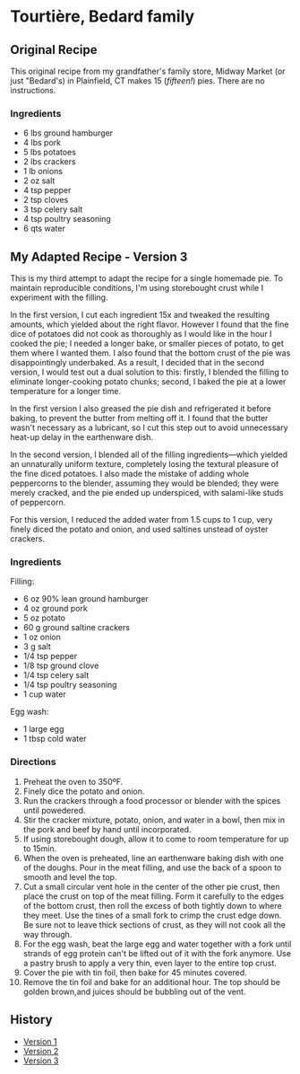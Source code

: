 # Tourtière, Bedard family

## Original Recipe

This original recipe from my grandfather's family store, Midway Market (or just "Bedard's) in Plainfield, CT makes 15 (*fifteen!*) pies. There are no instructions.

### Ingredients

- 6 lbs ground hamburger
- 4 lbs pork
- 5 lbs potatoes
- 2 lbs crackers
- 1 lb onions
- 2 oz salt
- 4 tsp pepper
- 2 tsp cloves
- 3 tsp celery salt
- 4 tsp poultry seasoning
- 6 qts water

## My Adapted Recipe - Version 3

This is my third attempt to adapt the recipe for a single homemade pie. To maintain reproducible conditions, I'm using storebought crust while I experiment with the filling.

In the first version, I cut each ingredient 15x and tweaked the resulting amounts, which yielded about the right flavor. However I found that the fine dice of potatoes did not cook as thoroughly as I would like in the hour I cooked the pie; I needed a longer bake, or smaller pieces of potato, to get them where I wanted them. I also found that the bottom crust of the pie was disappointingly underbaked. As a result, I decided that in the second version, I would test out a dual solution to this: firstly, I blended the filling to eliminate longer-cooking potato chunks; second, I baked the pie at a lower temperature for a longer time.

In the first version I also greased the pie dish and refrigerated it before baking, to prevent the butter from melting off it. I found that the butter wasn't necessary as a lubricant, so I cut this step out to avoid unnecessary heat-up delay in the earthenware dish.

In the second version, I blended all of the filling ingredients—which yielded an unnaturally uniform texture, completely losing the textural pleasure of the fine diced potatoes. I also made the mistake of adding whole peppercorns to the blender, assuming they would be blended; they were merely cracked, and the pie ended up underspiced, with salami-like studs of peppercorn. 

For this version, I reduced the added water from 1.5 cups to 1 cup, very finely diced the potato and onion, and used saltines unstead of oyster crackers.

### Ingredients

Filling:

- 6 oz 90% lean ground hamburger
- 4 oz ground pork
- 5 oz potato
- 60 g ground saltine crackers
- 1 oz onion
- 3 g salt
- 1/4 tsp pepper
- 1/8 tsp ground clove
- 1/4 tsp celery salt
- 1/4 tsp poultry seasoning
- 1 cup water

Egg wash:

- 1 large egg
- 1 tbsp cold water

### Directions

1. Preheat the oven to 350ºF.  
2. Finely dice the potato and onion.  
3. Run the crackers through a food processor or blender with the spices until powedered.
4. Stir the cracker mixture, potato, onion, and water in a bowl, then  mix in the pork and beef by hand until incorporated.
5. If using storebought dough, allow it to come to room temperature for up to 15min.
6. When the oven is preheated, line an earthenware baking dish with one of the doughs. Pour in the meat filling, and use the back of a spoon to smooth and level the top.
7. Cut a small circular vent hole in the center of the other pie crust, then place the crust on top of the meat filling. Form it carefully to the edges of the bottom crust, then roll the excess of both tightly down to where they meet. Use the tines of a small fork to crimp the crust edge down. Be sure not to leave thick sections of crust, as they will not cook all the way through.
8. For the egg wash, beat the large egg and water together with a fork until strands of egg protein can't be lifted out of it with the fork anymore. Use a pastry brush to apply a very thin, even layer to the entire top crust. 
9.  Cover the pie with tin foil, then bake for 45 minutes covered.
10. Remove the tin foil and bake for an additional hour. The top should be golden brown,and juices should be bubbling out of the vent.

## History
- [Version 1](https://github.com/chadlavi/recipes/blob/4a4cc439c20ed4a4db301e5db75cb8a54ff4da03/food/mains/bedard-tourtiere.md)
- [Version 2](https://github.com/chadlavi/recipes/blob/765ccc248a39b681302aff62823041ea4fc3ff31/food/mains/bedard-tourtiere.md)
- [Version 3](https://github.com/chadlavi/recipes/blob/85066ab222a7400462c9b31b5616b54641715024/food/mains/bedard-tourtiere.md)
